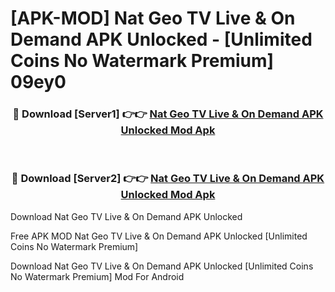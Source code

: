 # [APK-MOD] Nat Geo TV  Live & On Demand APK Unlocked - [Unlimited Coins No Watermark Premium] 09ey0



<div align="center">
<h3>🔴 Download [Server1] 👉👉 <a href="https://momento.my/?title=Nat_Geo_TV__Live_&_On_Demand_APK_Unlocked">Nat Geo TV  Live & On Demand APK Unlocked Mod Apk</a></h3><br>

<h3>🔴 Download [Server2] 👉👉 <a href="https://momento.my/?title=Nat_Geo_TV__Live_&_On_Demand_APK_Unlocked">Nat Geo TV  Live & On Demand APK Unlocked Mod Apk</a></h3>
</div>



Download Nat Geo TV  Live & On Demand APK Unlocked 

Free APK MOD Nat Geo TV  Live & On Demand APK Unlocked [Unlimited Coins No Watermark Premium]

Download Nat Geo TV  Live & On Demand APK Unlocked [Unlimited Coins No Watermark Premium] Mod For Android
